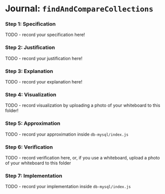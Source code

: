 # Journal: `findAndCompareCollections`

### Step 1: Specification
TODO - record your specification here!

### Step 2: Justification
TODO - record your justification here!

### Step 3: Explanation
TODO - record your explanation here!

### Step 4: Visualization
TODO - record visualization by uploading a photo of your whiteboard to this folder!

### Step 5: Approximation
TODO - record your approximation inside `db-mysql/index.js`

### Step 6: Verification
TODO - record verification here, or, if you use a whiteboard, upload a photo of your whiteboard to this folder

### Step 7: Implementation
TODO - record your implementation inside `db-mysql/index.js`
